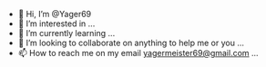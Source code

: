 - 👋 Hi, I’m @Yager69
- 👀 I’m interested in ...
- 🌱 I’m currently learning ...
- 💞️ I’m looking to collaborate on anything to help me or you ...
- 📫 How to reach me on my email yagermeister69@gmail.com ...

<!---
Yager69/Yager69 is a ✨ special ✨ repository because its `README.md` (this file) appears on your GitHub profile.
You can click the Preview link to take a look at your changes.
--->

